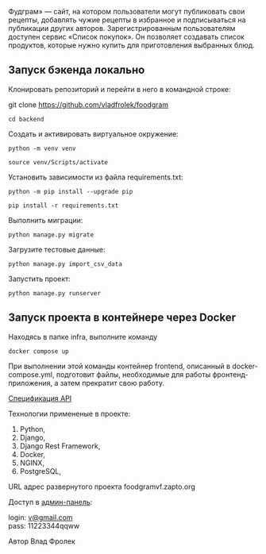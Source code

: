 Фудграм» — сайт, на котором пользователи могут публиковать свои рецепты, добавлять чужие рецепты в избранное и подписываться на публикации других авторов. Зарегистрированным пользователям доступен сервис «Список покупок». Он позволяет создавать список продуктов, которые нужно купить для приготовления выбранных блюд.

## Запуск бэкенда локально
Клонировать репозиторий и перейти в него в командной строке:

git clone https://github.com/vladfrolek/foodgram
```
cd backend
```
Cоздать и активировать виртуальное окружение:

```
python -m venv venv
```
```
source venv/Scripts/activate
```
Установить зависимости из файла requirements.txt:

```
python -m pip install --upgrade pip
```
```
pip install -r requirements.txt
```
Выполнить миграции:

```
python manage.py migrate
```

Загрузите тестовые данные:
```
python manage.py import_csv_data
```

Запустить проект:

```
python manage.py runserver
```  

## Запуск проекта в контейнере через Docker

Находясь в папке infra, выполните команду  
```
docker compose up  
``` 
При выполнении этой команды контейнер frontend, описанный в docker-compose.yml, подготовит файлы, необходимые для работы фронтенд-приложения, а затем прекратит свою работу.

[Cпецификация API](http://localhost/api/docs/)


Технологии примененые в проекте:
1. Python,
2. Django,
3. Django Rest Framework,
4. Docker,
5. NGINX,
6. PostgreSQL,


URL адрес развернутого проекта foodgramvf.zapto.org

Доступ в [админ-панель](http://foodgramvf.zapto.org/admin):

login: v@gmail.com  
pass: 11223344qqww  

Автор 
Влад Фролек  
